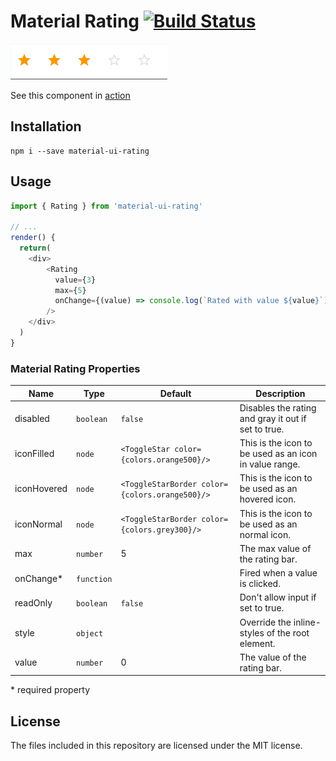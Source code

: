 # Material Rating [![Build Status](https://travis-ci.org/TeamWertarbyte/material-ui-rating.svg?branch=master)](https://travis-ci.org/TeamWertarbyte/material-ui-rating)

![Example](preview.gif)

See this component in [action](https://teamwertarbyte.github.io/material-ui-rating/)

## Installation
```shell
npm i --save material-ui-rating
```

## Usage
```js
import { Rating } from 'material-ui-rating'

// ...
render() {
  return(
    <div>
        <Rating
          value={3}
          max={5}
          onChange={(value) => console.log(`Rated with value ${value}`)}
        />
    </div>
  )
}
```

### Material Rating Properties

|Name            |Type        |Default     |Description
|----------------|------------|------------|--------------------------------
|disabled        | `boolean`  | `false`    | Disables the rating and gray it out if set to true.
|iconFilled      | `node`     | `<ToggleStar color={colors.orange500}/>`    | This is the icon to be used as an icon in value range.
|iconHovered     | `node`     | `<ToggleStarBorder color={colors.orange500}/>`    | This is the icon to be used as an hovered icon.
|iconNormal      | `node`     | `<ToggleStarBorder color={colors.grey300}/>`    | This is the icon to be used as an normal icon.
|max             | `number`   | 5          | The max value of the rating bar.
|onChange*       | `function` |            | Fired when a value is clicked.
|readOnly        | `boolean`  | `false`    | Don't allow input if set to true.
|style           | `object`   |            | Override the inline-styles of the root element.
|value           | `number`   | 0          | The value of the rating bar.



\* required property

## License

The files included in this repository are licensed under the MIT license.
